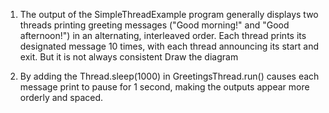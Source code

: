 1. The output of the SimpleThreadExample program generally displays two threads printing greeting messages ("Good morning!" and "Good afternoon!") in an alternating, interleaved order. Each thread prints its designated message 10 times, with each thread announcing its start and exit. But it is not always consistent
 Draw the diagram

  2. By adding the Thread.sleep(1000) in GreetingsThread.run() causes each message print to pause for 1 second, making the outputs appear more orderly and spaced.
